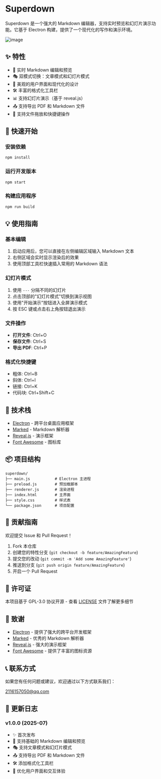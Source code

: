 # Superdown

Superdown 是一个强大的 Markdown 编辑器，支持实时预览和幻灯片演示功能。它基于 Electron 构建，提供了一个现代化的写作和演示环境。

![image](https://github.com/user-attachments/assets/ecbb5eb2-8fe0-45c5-9119-c4951c9d61ed)

## ✨ 特性

- 📝 实时 Markdown 编辑和预览
- 🎭 双模式切换：文章模式和幻灯片模式
- 🎨 美观的用户界面和现代化的设计
- 🛠 丰富的格式化工具栏
- 📊 支持幻灯片演示（基于 reveal.js）
- 📤 支持导出 PDF 和 Markdown 文件
- 🎯 支持文件拖放和快捷键操作

## 🚀 快速开始

### 安装依赖

```bash
npm install
```

### 运行开发版本

```bash
npm start
```

### 构建应用程序

```bash
npm run build
```

## 💡 使用指南

### 基本编辑

1. 启动应用后，您可以直接在左侧编辑区域输入 Markdown 文本
2. 右侧区域会实时显示渲染后的效果
3. 使用顶部工具栏快速插入常用的 Markdown 语法

### 幻灯片模式

1. 使用 `---` 分隔不同的幻灯片
2. 点击顶部的"幻灯片模式"切换到演示视图
3. 使用"开始演示"按钮进入全屏演示模式
4. 按 ESC 键或点击右上角按钮退出演示

### 文件操作

- **打开文件**: Ctrl+O
- **保存文件**: Ctrl+S
- **导出 PDF**: Ctrl+P

### 格式化快捷键

- 粗体: Ctrl+B
- 斜体: Ctrl+I
- 链接: Ctrl+K
- 代码块: Ctrl+Shift+C

## 🔧 技术栈

- [Electron](https://www.electronjs.org/) - 跨平台桌面应用框架
- [Marked](https://marked.js.org/) - Markdown 解析器
- [Reveal.js](https://revealjs.com/) - 演示框架
- [Font Awesome](https://fontawesome.com/) - 图标库

## 📦 项目结构

```
superdown/
├── main.js           # Electron 主进程
├── preload.js        # 预加载脚本
├── renderer.js       # 渲染进程
├── index.html        # 主界面
├── style.css         # 样式表
└── package.json      # 项目配置
```

## 🤝 贡献指南

欢迎提交 Issue 和 Pull Request！

1. Fork 本仓库
2. 创建您的特性分支 (`git checkout -b feature/AmazingFeature`)
3. 提交您的改动 (`git commit -m 'Add some AmazingFeature'`)
4. 推送到分支 (`git push origin feature/AmazingFeature`)
5. 开启一个 Pull Request

## 📄 许可证

本项目基于 GPL-3.0 协议开源 - 查看 [LICENSE](LICENSE) 文件了解更多细节

## 🙏 致谢

- [Electron](https://www.electronjs.org/) - 提供了强大的跨平台开发框架
- [Marked](https://marked.js.org/) - 优秀的 Markdown 解析器
- [Reveal.js](https://revealjs.com/) - 强大的演示框架
- [Font Awesome](https://fontawesome.com/) - 提供了丰富的图标资源

## 📞 联系方式

如果您有任何问题或建议，欢迎通过以下方式联系我们：

2116157050@qq.com

## 🔄 更新日志

### v1.0.0 (2025-07)

- ✨ 首次发布
- 🎉 支持基础的 Markdown 编辑和预览
- 🎭 支持文章模式和幻灯片模式
- 📤 支持导出 PDF 和 Markdown 文件
- 🛠 添加格式化工具栏
- 🎨 优化用户界面和交互体验 
